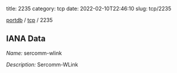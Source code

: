 title: 2235
category: tcp
date: 2022-02-10T22:46:10
slug: tcp/2235

[portdb](/) / [tcp](/category/tcp.html) / 2235


## IANA Data

_Name:_ sercomm-wlink

_Description:_ Sercomm-WLink

